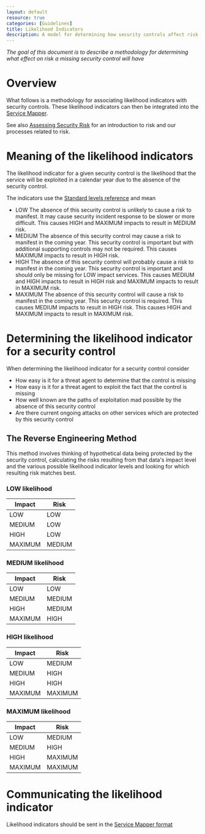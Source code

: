 ```yaml
---
layout: default
resource: true
categories: [Guidelines]
title: Likelihood Indicators
description: A model for determining how security controls affect risk
---
```


*The goal of this document is to describe a methodology for determining what
effect on risk a missing security control will have*

# Overview

What follows is a methodology for associating likelihood indicators with security controls. These likelihood indicators
can then be integrated into the [Service Mapper](https://github.com/mozilla/service-map).

See also [Assessing Security Risk](/guidelines/assessing_security_risk) for an introduction to risk and our processes related to
risk.

# Meaning of the likelihood indicators

The likelihood indicator for a given security control is the likelihood that the service will be exploited in a calendar
year due to the absence of the security control.

The indicators use the [Standard levels reference](standard_levels) and mean
* <span class="risk-low">LOW</span> The absence of this security control is unlikely to cause a risk to manifest. It may cause security incident
  response to be slower or more difficult. This causes HIGH and MAXIMUM impacts to result in MEDIUM risk.
* <span class="risk-medium">MEDIUM</span> The absence of this security control may cause a risk to manifest in the coming year. This security control
  is important but with additional supporting controls may not be required. This causes MAXIMUM impacts to result in
HIGH risk.
* <span class="risk-high">HIGH</span> The absence of this security control will probably cause a risk to manifest in the coming year. This security
  control is important and should only be missing for LOW impact services. This causes MEDIUM and HIGH impacts to result
in HIGH risk and MAXIMUM impacts to result in MAXIMUM risk.
* <span class="risk-maximum">MAXIMUM</span> The absence of this security control will cause a risk to manifest in the coming year. This security control
  is required. This causes MEDIUM impacts to result in HIGH risk. This causes HIGH and MAXIMUM impacts to result in
MAXIMUM risk.

# Determining the likelihood indicator for a security control

When determining the likelihood indicator for a security control consider

* How easy is it for a threat agent to determine that the control is missing
* How easy is it for a threat agent to exploit the fact that the control is missing
* How well known are the paths of exploitation mad possible by the absence of this security control
* Are there current ongoing attacks on other services which are protected by this security control

## The Reverse Engineering Method

This method involves thinking of hypothetical data being protected by the security control, calculating the risks
resulting from that data's impact level and the various possible likelihood indicator levels and looking for which
resulting risk matches best.

### LOW likelihood

| Impact  | Risk   |
| ------- | ------ |
| <span class="risk-low">LOW</span>         | <span class="risk-low">LOW</span>       |
| <span class="risk-medium">MEDIUM</span>   | <span class="risk-low">LOW</span>       |
| <span class="risk-high">HIGH</span>       | <span class="risk-low">LOW</span>       |
| <span class="risk-maximum">MAXIMUM</span> | <span class="risk-medium">MEDIUM</span> |

### MEDIUM likelihood

| Impact  | Risk   |
| ------- | ------ |
| <span class="risk-low">LOW</span>         | <span class="risk-low">LOW</span>       |
| <span class="risk-medium">MEDIUM</span>   | <span class="risk-medium">MEDIUM</span> |
| <span class="risk-high">HIGH</span>       | <span class="risk-medium">MEDIUM</span> |
| <span class="risk-maximum">MAXIMUM</span> | <span class="risk-high">HIGH</span>     |

### HIGH likelihood

| Impact  | Risk    |
| ------- | ------- |
| <span class="risk-low">LOW</span>         | <span class="risk-medium">MEDIUM</span>   |
| <span class="risk-medium">MEDIUM</span>   | <span class="risk-high">HIGH</span>       |
| <span class="risk-high">HIGH</span>       | <span class="risk-high">HIGH</span>       |
| <span class="risk-maximum">MAXIMUM</span> | <span class="risk-maximum">MAXIMUM</span> |

### MAXIMUM likelihood

| Impact  | Risk    |
| ------- | ------- |
| <span class="risk-low">LOW</span>         | <span class="risk-medium">MEDIUM</span>   |
| <span class="risk-medium">MEDIUM</span>   | <span class="risk-high">HIGH</span>       |
| <span class="risk-high">HIGH</span>       | <span class="risk-maximum">MAXIMUM</span> |
| <span class="risk-maximum">MAXIMUM</span> | <span class="risk-maximum">MAXIMUM</span> |

# Communicating the likelihood indicator

Likelihood indicators should be sent in the [Service Mapper
format](https://github.com/mozilla/service-map/blob/master/serviceapi/reference.go#L152)
